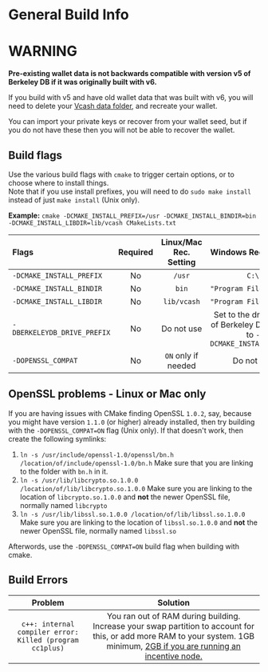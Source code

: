 General Build Info
======
# WARNING
**Pre-existing wallet data is not backwards compatible with version v5 of Berkeley DB if it was originally built with v6.**

If you build with v5 and have old wallet data that was built with v6, you will need to delete your [Vcash data folder](COMMON_ISSUES.md), and recreate your wallet.

You can import your private keys or recover from your wallet seed, but if you do not have these then you will not be able to recover the wallet.

Build flags
---
Use the various build flags with `cmake` to trigger certain options, or to choose where to install things.   
Note that if you use install prefixes, you will need to do `sudo make install` instead of just `make install` (Unix only).

**Example:** `cmake -DCMAKE_INSTALL_PREFIX=/usr -DCMAKE_INSTALL_BINDIR=bin -DCMAKE_INSTALL_LIBDIR=lib/vcash CMakeLists.txt`


Flags                      |Required|Linux/Mac Rec. Setting|Windows Rec. Setting
:--------------------------|:------:|:--------------------:|:---:
`-DCMAKE_INSTALL_PREFIX`   |   No   |       `/usr`         |`C:\`
`-DCMAKE_INSTALL_BINDIR`   |   No   |        `bin`         |`"Program Files\Vcash"`
`-DCMAKE_INSTALL_LIBDIR`   |   No   |     `lib/vcash`      |`"Program Files\Vcash"`
`-DBERKELEYDB_DRIVE_PREFIX`|   No   |      Do not use      |Set to the drive letter of Berkeley DB, similar to `-DCMAKE_INSTALL_PREFIX`
`-DOPENSSL_COMPAT`         |   No   |  `ON` only if needed |Do not use

OpenSSL problems - Linux or Mac only
---
If you are having issues with CMake finding OpenSSL `1.0.2`, say, because you might have version `1.1.0` (or higher) already installed, then try building with the `-DOPENSSL_COMPAT=ON` flag (Unix only). If that doesn't work, then create the following symlinks:

1. `ln -s /usr/include/openssl-1.0/openssl/bn.h /location/of/include/openssl-1.0/bn.h` Make sure that you are linking to the folder with `bn.h` in it.
2. `ln -s /usr/lib/libcrypto.so.1.0.0 /location/of/lib/libcrypto.so.1.0.0` Make sure you are linking to the location of `libcrypto.so.1.0.0` and **not** the newer OpenSSL file, normally named `libcrypto`
3. `ln -s /usr/lib/libssl.so.1.0.0 /location/of/lib/libssl.so.1.0.0` Make sure you are linking to the location of `libssl.so.1.0.0` and **not** the newer OpenSSL file, normally named `libssl.so`

Afterwords, use the `-DOPENSSL_COMPAT=ON` build flag when building with cmake.

Build Errors
---
Problem|Solution
:---:|:---:
`c++: internal compiler error: Killed (program cc1plus)`|You ran out of RAM during building. Increase your swap partition to account for this, or add more RAM to your system. 1GB minimum, [2GB if you are running an incentive node.](https://docs.vcash.info/technologies/node-incentives/)
